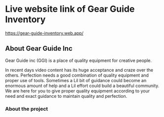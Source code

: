 # Live website link of Gear Guide Inventory

https://gear-guide-inventory.web.app/

## About Gear Guide Inc

Gear Guide inc (GGI) is a place of quality equipment for creative people.

In recent days video content has its huge acceptance and craze over the others. Perfection needs a good combination of quality equipment and proper use of tools. Sometimes a Lil bit of guidance could become an enormous amount of help and a Lil effort could build a beautiful community. We are here for you to give proper quality equipment according to your need and exact guidance to maintain quality and perfection.

### About the project



